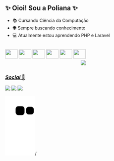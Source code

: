 ## ✨ Oioi! Sou a Poliana ✨

- 📚 Cursando Ciência da Computação
- 👽 Sempre buscando conhecimento
- 💻 Atualmente estou aprendendo PHP e Laravel

<div style="display: inline_block"><br>
  <img height="30" width="40" src="https://cdn.jsdelivr.net/gh/devicons/devicon/icons/html5/html5-plain-wordmark.svg" />
  <img height="30" width="40" src="https://cdn.jsdelivr.net/gh/devicons/devicon/icons/css3/css3-plain-wordmark.svg" />
  <img height="30" width="40" src="https://cdn.jsdelivr.net/gh/devicons/devicon/icons/c/c-plain.svg" />
  <img height="30" width="40" src="https://cdn.jsdelivr.net/gh/devicons/devicon/icons/python/python-plain-wordmark.svg" />
  <img height="30" width="40" src="https://cdn.jsdelivr.net/gh/devicons/devicon/icons/php/php-plain.svg" />
  <img height="30" width="40" src="https://cdn.jsdelivr.net/gh/devicons/devicon/icons/laravel/laravel-plain-wordmark.svg" />
</div>


<div align="center">
  <a href="https://github.com/PolianaCSousa">
  <img align="center" height="180em" src="https://github-readme-stats.vercel.app/api?username=PolianaCSousa&show_icons=true&theme=dracula&include_all_commits=true&count_private=true"/>
  <!--<img height="180em" width="48%" src="https://github-readme-stats.vercel.app/api/top-langs/?username=PolianaCSousa&layout=compact&langs_count=16&theme=dracula"/>--> 
</div> 

##

### *Social* 👥

<div> 
  <a href="https://www.instagram.com/poliana_csousa/" target="_blank"><img src="https://img.shields.io/badge/-Instagram-%23E4405F?style=for-the-badge&logo=instagram&logoColor=white" target="_blank"></a>
 <!--<a href="https://discord.com/channels/@me" target="_blank"><img src="https://img.shields.io/badge/Discord-7289DA?style=for-the-badge&logo=discord&logoColor=white" target="_blank"></a>--> 
  <a href="https://www.linkedin.com/in/poliana-cristina-319286261/" target="_blank"><img src="https://img.shields.io/badge/-LinkedIn-%230077B5?style=for-the-badge&logo=linkedin&logoColor=white" target="_blank"></a> 
  <a href = "mailto:polianasamonte@gmail.com"><img src="https://img.shields.io/badge/-Gmail-%23333?style=for-the-badge&logo=gmail&logoColor=white" target="_blank"></a>
 
  ![Snake animation](https://github.com/PolianaCSousa/PolianaCSousa/blob/output/github-contribution-grid-snake.svg)/
 
</div> 

